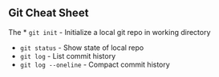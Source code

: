 ## Git Cheat Sheet

The * `git init` - Initialize a local git repo in working directory
* `git status` - Show state of local repo
* `git log` - List commit history
* `git log --oneline` - Compact commit history
